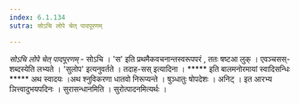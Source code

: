 ```yaml
---
index: 6.1.134
sutra: सोऽचि लोपे चेत् पादपूरणम्

---
```

_सोऽचि लोपे चेत् पादपूरणम्_ - सोऽचि । 'स' इति प्रथमैकवचनान्तस्वरूपपरं , ततः षष्टआ लुक् । एवञ्चसस्-शब्दस्येति लभ्यते । 'सुलोप' इत्यनुवर्तते । तदाह-सस् इत्यादिना । ***** इति बालमनोरमायां स्वादिसन्धिः ***** अथ स्वादयः ।अथ श्नुविकरणा धातवो निरूप्यन्ते । षुञ्धातुः षोपदेशः । अनिट् । इत आरभ्य ञित्त्वादुभयपदिनः । सुरासन्धानमिति । सुरोत्पादनमित्यर्थः । 